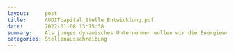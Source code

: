```yaml
---
layout:     post
title:      AUDITcapital_Stelle_Entwicklung.pdf
date:       2022-01-08 13:15:38
summary:    Als junges dynamisches Unternehmen wollen wir die Energiewende und nachhaltige Vorhaben voranbringen.
categories: Stellenausschreibung
---
```


<object data="{{ site.url }}/pdfs/AUDITcapital_Stelle_Entwicklung.pdf" width="650" height="800" type='application/pdf'></object>

